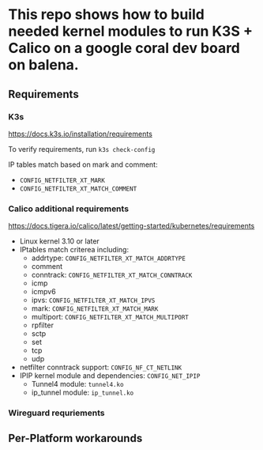 # This repo shows how to build needed kernel modules to run K3S + Calico on a google coral dev board on balena.


## Requirements

### K3s

https://docs.k3s.io/installation/requirements

To verify requirements, run `k3s check-config`

IP tables match based on mark and comment:
* `CONFIG_NETFILTER_XT_MARK`
* `CONFIG_NETFILTER_XT_MATCH_COMMENT`

### Calico additional requirements

https://docs.tigera.io/calico/latest/getting-started/kubernetes/requirements

* Linux kernel 3.10 or later
* IPtables match criterea including:
  * addrtype: `CONFIG_NETFILTER_XT_MATCH_ADDRTYPE`
  * comment
  * conntrack: `CONFIG_NETFILTER_XT_MATCH_CONNTRACK`
  * icmp
  * icmpv6
  * ipvs: `CONFIG_NETFILTER_XT_MATCH_IPVS`
  * mark: `CONFIG_NETFILTER_XT_MATCH_MARK`
  * multiport: `CONFIG_NETFILTER_XT_MATCH_MULTIPORT`
  * rpfilter
  * sctp
  * set
  * tcp
  * udp
* netfilter conntrack support: `CONFIG_NF_CT_NETLINK`
* IPIP kernel module and dependencies: `CONFIG_NET_IPIP`
  * Tunnel4 module: `tunnel4.ko`
  * ip_tunnel module: `ip_tunnel.ko`


### Wireguard requriements

## Per-Platform workarounds

